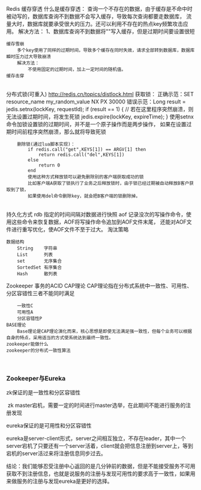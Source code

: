 Redis
	缓存穿透
		什么是缓存穿透：
			查询一个不存在的数据，由于缓存是不命中时被动写的，数据库查询不到数据不会写入缓存，导致每次查询都要走数据库，
			流量大时，数据库就要承受很大的压力。还可以利用不存在的热点key频繁攻击应用。
		解决方法：
			1、数据库查询不到数据将""写入缓存，但是过期时间要设置很短				
		
	缓存雪崩
		多个key使用了同样的过期时间，导致多个缓存在同时失效，请求全部转到数据库，数据库瞬时压力过大导致崩溃
		解决方法：
			不使用固定的过期时间，加上一定时间的随机值。
	缓存击穿


​			
	分布式锁(可重入)
		http://redis.cn/topics/distlock.html
		获取锁：
			正确示范：SET resource_name my_random_value NX PX 30000
			错误示范：Long result = jedis.setnx(lockKey, requestId);
						if (result == 1) {
							// 若在这里程序突然崩溃，则无法设置过期时间，将发生死锁
							jedis.expire(lockKey, expireTime);
						}
						使用setnx命令加锁设置锁的过期时间，并不是一个原子操作而是两步操作，
						如果在设置过期时间前程序突然崩溃，那么就将导致死锁
						
		删除锁(通过lua脚本实现)：
			if redis.call("get",KEYS[1]) == ARGV[1] then
				return redis.call("del",KEYS[1])
			else
				return 0
			end
			使用这种方式释放锁可以避免删除别的客户端获取成功的锁
			比如客户端A获取了锁执行了业务之后释放锁时，由于锁已经过期被自动释放B客户获取到了锁，
			如果使用del命令删除key，就会把B客户端的锁删除掉。


​			
	持久化方式
		rdb
			指定的时间间隔对数据进行快照
		aof
			记录没次的写操作命令，使用这些命令来恢复数据，AOF将写操作命令追加到AOF文件末尾，
			还能对AOF文件进行重写优化，使AOF文件不至于过大。
	淘汰策略
	
	数据结构
		String	  字符串
		List	  列表
		set		  无序集合
		SortedSet 有序集合
		Hash	  散列表


Zookeeper
	事务的ACID
	CAP理论
		CAP理论指在分布式系统中一致性、可用性、分区容错性三者不能同时满足
		
		一致性C
		可用性A
		分区容错性P
	BASE理论
		Base理论是CAP理论演化而来，核心思想是即使无法满足强一致性，但每个业务可以根据自身的特点，采用适当的方式使系统达到最终一致性。
	zookeeper能做什么
	zookeeper的分布式一致性算法


​	

### Zookeeper与Eureka

zk保证的是一致性和分区容错性

​	zk master宕机，需要一定的时间进行master选举，在此期间不能进行服务的注册发现

eureka保证的是可用性和分区容错性

​	eureka是server-client形式，server之间相互独立，不存在leader，其中一个server宕机了只要还有一个server活着，client就会把信息注册到server上，等到宕机的server活过来将注册信息同步过去。



结论：我们能够忍受注册中心返回的是几分钟前的数据，但是不能接受服务不可用获取不到注册信息，也就是说服务的注册与发现可用性的要求高于一致性，如果用来做服务的注册与发现eureka是更好的选择。
